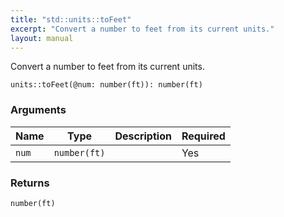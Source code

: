 ```yaml
---
title: "std::units::toFeet"
excerpt: "Convert a number to feet from its current units."
layout: manual
---
```


Convert a number to feet from its current units.



```kcl
units::toFeet(@num: number(ft)): number(ft)
```

### Arguments

| Name | Type | Description | Required |
|----------|------|-------------|----------|
| `num` | `number(ft)` |  | Yes |

### Returns

`number(ft)`



